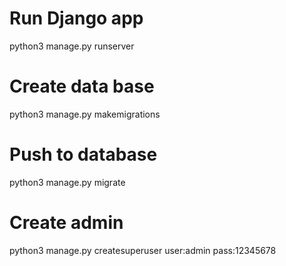 # Run Django app
python3 manage.py runserver


# Create data base
python3 manage.py makemigrations

# Push to database
python3 manage.py migrate

# Create admin
python3 manage.py createsuperuser
user:admin
pass:12345678

